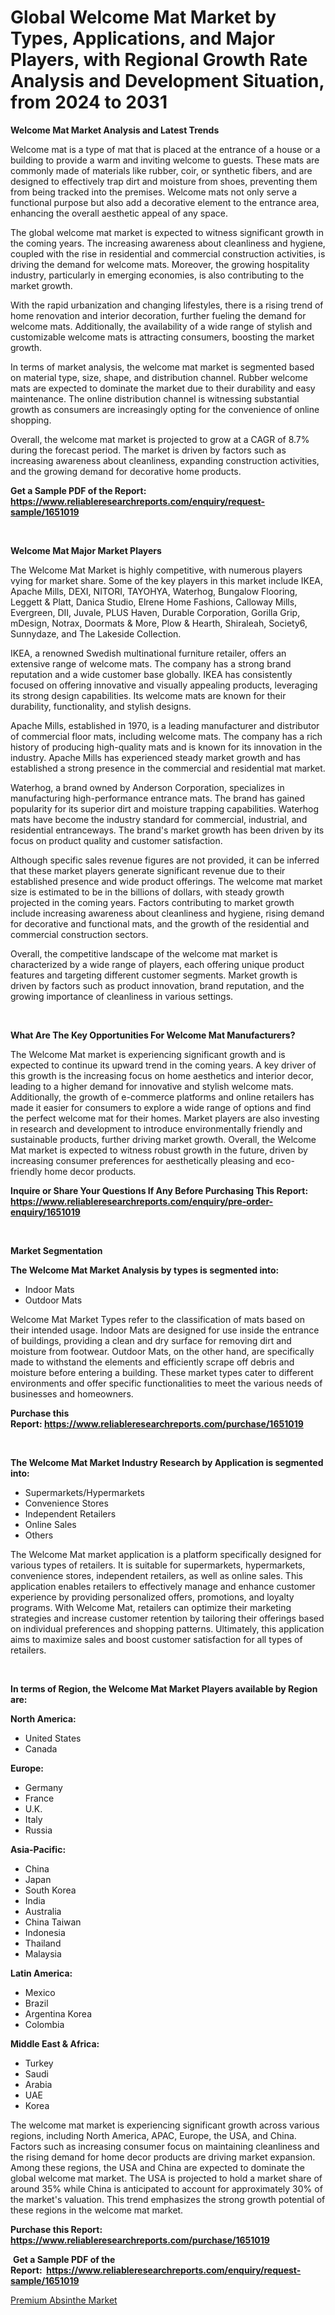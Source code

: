 <p><h1>Global Welcome Mat Market by Types, Applications, and Major Players, with Regional Growth Rate Analysis and Development Situation, from 2024 to 2031</h1></p><p><strong>Welcome Mat Market Analysis and Latest Trends</strong></p>
<p><p>Welcome mat is a type of mat that is placed at the entrance of a house or a building to provide a warm and inviting welcome to guests. These mats are commonly made of materials like rubber, coir, or synthetic fibers, and are designed to effectively trap dirt and moisture from shoes, preventing them from being tracked into the premises. Welcome mats not only serve a functional purpose but also add a decorative element to the entrance area, enhancing the overall aesthetic appeal of any space.</p><p>The global welcome mat market is expected to witness significant growth in the coming years. The increasing awareness about cleanliness and hygiene, coupled with the rise in residential and commercial construction activities, is driving the demand for welcome mats. Moreover, the growing hospitality industry, particularly in emerging economies, is also contributing to the market growth.</p><p>With the rapid urbanization and changing lifestyles, there is a rising trend of home renovation and interior decoration, further fueling the demand for welcome mats. Additionally, the availability of a wide range of stylish and customizable welcome mats is attracting consumers, boosting the market growth.</p><p>In terms of market analysis, the welcome mat market is segmented based on material type, size, shape, and distribution channel. Rubber welcome mats are expected to dominate the market due to their durability and easy maintenance. The online distribution channel is witnessing substantial growth as consumers are increasingly opting for the convenience of online shopping.</p><p>Overall, the welcome mat market is projected to grow at a CAGR of 8.7% during the forecast period. The market is driven by factors such as increasing awareness about cleanliness, expanding construction activities, and the growing demand for decorative home products.</p></p>
<p><strong>Get a Sample PDF of the Report:&nbsp; <a href="https://www.reliableresearchreports.com/enquiry/request-sample/1651019">https://www.reliableresearchreports.com/enquiry/request-sample/1651019</a></strong></p>
<p>&nbsp;</p>
<p><strong>Welcome Mat Major Market Players</strong></p>
<p><p>The Welcome Mat Market is highly competitive, with numerous players vying for market share. Some of the key players in this market include IKEA, Apache Mills, DEXI, NITORI, TAYOHYA, Waterhog, Bungalow Flooring, Leggett & Platt, Danica Studio, Elrene Home Fashions, Calloway Mills, Evergreen, DII, Juvale, PLUS Haven, Durable Corporation, Gorilla Grip, mDesign, Notrax, Doormats & More, Plow & Hearth, Shiraleah, Society6, Sunnydaze, and The Lakeside Collection.</p><p>IKEA, a renowned Swedish multinational furniture retailer, offers an extensive range of welcome mats. The company has a strong brand reputation and a wide customer base globally. IKEA has consistently focused on offering innovative and visually appealing products, leveraging its strong design capabilities. Its welcome mats are known for their durability, functionality, and stylish designs.</p><p>Apache Mills, established in 1970, is a leading manufacturer and distributor of commercial floor mats, including welcome mats. The company has a rich history of producing high-quality mats and is known for its innovation in the industry. Apache Mills has experienced steady market growth and has established a strong presence in the commercial and residential mat market.</p><p>Waterhog, a brand owned by Anderson Corporation, specializes in manufacturing high-performance entrance mats. The brand has gained popularity for its superior dirt and moisture trapping capabilities. Waterhog mats have become the industry standard for commercial, industrial, and residential entranceways. The brand's market growth has been driven by its focus on product quality and customer satisfaction.</p><p>Although specific sales revenue figures are not provided, it can be inferred that these market players generate significant revenue due to their established presence and wide product offerings. The welcome mat market size is estimated to be in the billions of dollars, with steady growth projected in the coming years. Factors contributing to market growth include increasing awareness about cleanliness and hygiene, rising demand for decorative and functional mats, and the growth of the residential and commercial construction sectors.</p><p>Overall, the competitive landscape of the welcome mat market is characterized by a wide range of players, each offering unique product features and targeting different customer segments. Market growth is driven by factors such as product innovation, brand reputation, and the growing importance of cleanliness in various settings.</p></p>
<p>&nbsp;</p>
<p><strong>What Are The Key Opportunities For Welcome Mat Manufacturers?</strong></p>
<p><p>The Welcome Mat market is experiencing significant growth and is expected to continue its upward trend in the coming years. A key driver of this growth is the increasing focus on home aesthetics and interior decor, leading to a higher demand for innovative and stylish welcome mats. Additionally, the growth of e-commerce platforms and online retailers has made it easier for consumers to explore a wide range of options and find the perfect welcome mat for their homes. Market players are also investing in research and development to introduce environmentally friendly and sustainable products, further driving market growth. Overall, the Welcome Mat market is expected to witness robust growth in the future, driven by increasing consumer preferences for aesthetically pleasing and eco-friendly home decor products.</p></p>
<p><strong>Inquire or Share Your Questions If Any Before Purchasing This Report: <a href="https://www.reliableresearchreports.com/enquiry/pre-order-enquiry/1651019">https://www.reliableresearchreports.com/enquiry/pre-order-enquiry/1651019</a></strong></p>
<p>&nbsp;</p>
<p><strong>Market Segmentation</strong></p>
<p><strong>The Welcome Mat Market Analysis by types is segmented into:</strong></p>
<p><ul><li>Indoor Mats</li><li>Outdoor Mats</li></ul></p>
<p><p>Welcome Mat Market Types refer to the classification of mats based on their intended usage. Indoor Mats are designed for use inside the entrance of buildings, providing a clean and dry surface for removing dirt and moisture from footwear. Outdoor Mats, on the other hand, are specifically made to withstand the elements and efficiently scrape off debris and moisture before entering a building. These market types cater to different environments and offer specific functionalities to meet the various needs of businesses and homeowners.</p></p>
<p><strong>Purchase this Report:&nbsp;<a href="https://www.reliableresearchreports.com/purchase/1651019">https://www.reliableresearchreports.com/purchase/1651019</a></strong></p>
<p>&nbsp;</p>
<p><strong>The Welcome Mat Market Industry Research by Application is segmented into:</strong></p>
<p><ul><li>Supermarkets/Hypermarkets</li><li>Convenience Stores</li><li>Independent Retailers</li><li>Online Sales</li><li>Others</li></ul></p>
<p><p>The Welcome Mat market application is a platform specifically designed for various types of retailers. It is suitable for supermarkets, hypermarkets, convenience stores, independent retailers, as well as online sales. This application enables retailers to effectively manage and enhance customer experience by providing personalized offers, promotions, and loyalty programs. With Welcome Mat, retailers can optimize their marketing strategies and increase customer retention by tailoring their offerings based on individual preferences and shopping patterns. Ultimately, this application aims to maximize sales and boost customer satisfaction for all types of retailers.</p></p>
<p>&nbsp;</p>
<p><strong>In terms of Region, the Welcome Mat Market Players available by Region are:</strong></p>
<p>
    <p> <strong> North America: </strong>
        <ul>
            <li>United States</li>
            <li>Canada</li>
        </ul>
        </p> 
    <p> <strong> Europe: </strong>
        <ul>
            <li>Germany</li>
            <li>France</li>
            <li>U.K.</li>
            <li>Italy</li>
            <li>Russia</li>
        </ul>
        </p> 
    <p> <strong> Asia-Pacific: </strong>
        <ul>
            <li>China</li>
            <li>Japan</li>
            <li>South Korea</li>
            <li>India</li>
            <li>Australia</li>
            <li>China Taiwan</li>
            <li>Indonesia</li>
            <li>Thailand</li>
            <li>Malaysia</li>
        </ul>
        </p> 
    <p> <strong> Latin America: </strong>
        <ul>
            <li>Mexico</li>
            <li>Brazil</li>
            <li>Argentina Korea</li>
            <li>Colombia</li>
        </ul>
        </p> 
    <p> <strong> Middle East & Africa: </strong>
        <ul>
            <li>Turkey</li>
            <li>Saudi</li>
            <li>Arabia</li>
            <li>UAE</li>
            <li>Korea</li>
        </ul>
    </p>
    </p>
<p><p>The welcome mat market is experiencing significant growth across various regions, including North America, APAC, Europe, the USA, and China. Factors such as increasing consumer focus on maintaining cleanliness and the rising demand for home decor products are driving market expansion. Among these regions, the USA and China are expected to dominate the global welcome mat market. The USA is projected to hold a market share of around 35% while China is anticipated to account for approximately 30% of the market's valuation. This trend emphasizes the strong growth potential of these regions in the welcome mat market.</p></p>
<p><strong>Purchase this Report: <a href="https://www.reliableresearchreports.com/purchase/1651019">https://www.reliableresearchreports.com/purchase/1651019</a></strong></p>
<p>&nbsp;<strong>Get a Sample PDF of the Report:&nbsp;&nbsp;<a href="https://www.reliableresearchreports.com/enquiry/request-sample/1651019">https://www.reliableresearchreports.com/enquiry/request-sample/1651019</a></strong></p>
<p><strong></strong></p>
<p><p><a href="https://github.com/globismark/Market-Research-Report-List-1/blob/main/premium-absinthe-market.md">Premium Absinthe Market</a></p></p>